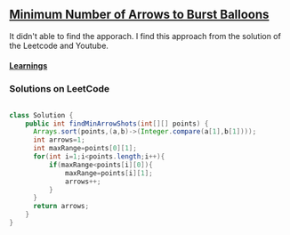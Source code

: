 ## [Minimum Number of Arrows to Burst Balloons](https://leetcode.com/problems/minimum-number-of-arrows-to-burst-balloons/)

It didn't able to find the apporach. I find this approach from the solution of the Leetcode and Youtube.


    
####  [Learnings](https://github.com/idraksheikh/Dsa_codes/blob/master/Learnings/dsa-05-01-2023.md)

### Solutions on LeetCode

```java

class Solution {
    public int findMinArrowShots(int[][] points) {
      Arrays.sort(points,(a,b)->(Integer.compare(a[1],b[1])));  
      int arrows=1;
      int maxRange=points[0][1];
      for(int i=1;i<points.length;i++){
          if(maxRange<points[i][0]){
              maxRange=points[i][1];
              arrows++;
          }
      }
      return arrows;  
    }
}

```
